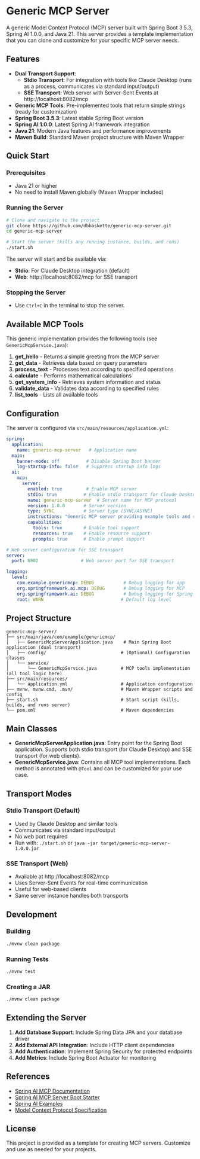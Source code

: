 # Generic MCP Server

A generic Model Context Protocol (MCP) server built with Spring Boot 3.5.3, Spring AI 1.0.0, and Java 21. This server provides a template implementation that you can clone and customize for your specific MCP server needs.

## Features

- **Dual Transport Support**: 
  - **Stdio Transport**: For integration with tools like Claude Desktop (runs as a process, communicates via standard input/output)
  - **SSE Transport**: Web server with Server-Sent Events at http://localhost:8082/mcp
- **Generic MCP Tools**: Pre-implemented tools that return simple strings (ready for customization)
- **Spring Boot 3.5.3**: Latest stable Spring Boot version
- **Spring AI 1.0.0**: Latest Spring AI framework integration
- **Java 21**: Modern Java features and performance improvements
- **Maven Build**: Standard Maven project structure with Maven Wrapper

## Quick Start

### Prerequisites

- Java 21 or higher
- No need to install Maven globally (Maven Wrapper included)

### Running the Server

```bash
# Clone and navigate to the project
git clone https://github.com/dbbaskette/generic-mcp-server.git
cd generic-mcp-server

# Start the server (kills any running instance, builds, and runs)
./start.sh
```

The server will start and be available via:
- **Stdio**: For Claude Desktop integration (default)
- **Web**: http://localhost:8082/mcp for SSE transport

### Stopping the Server
- Use `Ctrl+C` in the terminal to stop the server.

## Available MCP Tools

This generic implementation provides the following tools (see `GenericMcpService.java`):

1. **get_hello** - Returns a simple greeting from the MCP server
2. **get_data** - Retrieves data based on query parameters
3. **process_text** - Processes text according to specified operations
4. **calculate** - Performs mathematical calculations
5. **get_system_info** - Retrieves system information and status
6. **validate_data** - Validates data according to specified rules
7. **list_tools** - Lists all available tools

## Configuration

The server is configured via `src/main/resources/application.yml`:

```yaml
spring:
  application:
    name: generic-mcp-server   # Application name
  main:
    banner-mode: off          # Disable Spring Boot banner
    log-startup-info: false   # Suppress startup info logs
  ai:
    mcp:
      server:
        enabled: true         # Enable MCP server
        stdio: true          # Enable stdio transport for Claude Desktop
        name: generic-mcp-server  # Server name for MCP protocol
        version: 1.0.0       # Server version
        type: SYNC           # Server type (SYNC/ASYNC)
        instructions: "Generic MCP server providing example tools and resources"
        capabilities:
          tools: true        # Enable tool support
          resources: true    # Enable resource support
          prompts: true      # Enable prompt support

# Web server configuration for SSE transport
server:
  port: 8082                # Web server port for SSE transport

logging:
  level:
    com.example.genericmcp: DEBUG           # Debug logging for app
    org.springframework.ai.mcp: DEBUG       # Debug logging for MCP
    org.springframework.ai: DEBUG           # Debug logging for Spring AI
    root: WARN                             # Default log level
```

## Project Structure

```
generic-mcp-server/
├── src/main/java/com/example/genericmcp/
│   ├── GenericMcpServerApplication.java    # Main Spring Boot application (dual transport)
│   ├── config/                            # (Optional) Configuration classes
│   └── service/
│       └── GenericMcpService.java         # MCP tools implementation (all tool logic here)
├── src/main/resources/
│   └── application.yml                    # Application configuration
├── mvnw, mvnw.cmd, .mvn/                  # Maven Wrapper scripts and config
├── start.sh                               # Start script (kills, builds, and runs server)
└── pom.xml                                # Maven dependencies
```

## Main Classes

- **GenericMcpServerApplication.java**: Entry point for the Spring Boot application. Supports both stdio transport (for Claude Desktop) and SSE transport (for web clients).
- **GenericMcpService.java**: Contains all MCP tool implementations. Each method is annotated with `@Tool` and can be customized for your use case.

## Transport Modes

### Stdio Transport (Default)
- Used by Claude Desktop and similar tools
- Communicates via standard input/output
- No web port required
- Run with: `./start.sh` or `java -jar target/generic-mcp-server-1.0.0.jar`

### SSE Transport (Web)
- Available at http://localhost:8082/mcp
- Uses Server-Sent Events for real-time communication
- Useful for web-based clients
- Same server instance handles both transports

## Development

### Building

```bash
./mvnw clean package
```

### Running Tests

```bash
./mvnw test
```

### Creating a JAR

```bash
./mvnw clean package
```

## Extending the Server

1. **Add Database Support**: Include Spring Data JPA and your database driver
2. **Add External API Integration**: Include HTTP client dependencies
3. **Add Authentication**: Implement Spring Security for protected endpoints
4. **Add Metrics**: Include Spring Boot Actuator for monitoring

## References

- [Spring AI MCP Documentation](https://docs.spring.io/spring-ai/reference/api/mcp/mcp-overview.html)
- [Spring AI MCP Server Boot Starter](https://docs.spring.io/spring-ai/reference/api/mcp/mcp-server-boot-starter-docs.html)
- [Spring AI Examples](https://github.com/spring-projects/spring-ai-examples/tree/main/model-context-protocol)
- [Model Context Protocol Specification](https://spec.modelcontextprotocol.io/)

## License

This project is provided as a template for creating MCP servers. Customize and use as needed for your projects.